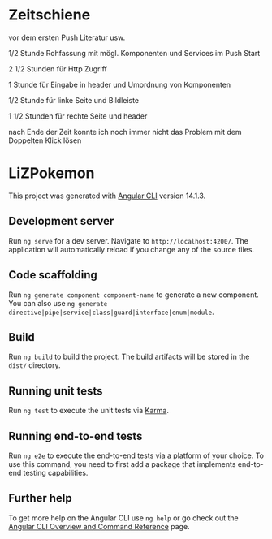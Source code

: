# Zeitschiene

vor dem ersten Push Literatur usw. 

1/2 Stunde Rohfassung mit mögl. Komponenten und Services im Push Start

2 1/2 Stunden für Http Zugriff

1 Stunde für Eingabe in header und Umordnung von Komponenten

1/2 Stunde für linke Seite und Bildleiste

1 1/2 Stunden für rechte Seite und header

nach Ende der Zeit konnte ich noch immer nicht das Problem mit dem Doppelten Klick lösen 


# LiZPokemon

This project was generated with [Angular CLI](https://github.com/angular/angular-cli) version 14.1.3.

## Development server

Run `ng serve` for a dev server. Navigate to `http://localhost:4200/`. The application will automatically reload if you change any of the source files.

## Code scaffolding

Run `ng generate component component-name` to generate a new component. You can also use `ng generate directive|pipe|service|class|guard|interface|enum|module`.

## Build

Run `ng build` to build the project. The build artifacts will be stored in the `dist/` directory.

## Running unit tests

Run `ng test` to execute the unit tests via [Karma](https://karma-runner.github.io).

## Running end-to-end tests

Run `ng e2e` to execute the end-to-end tests via a platform of your choice. To use this command, you need to first add a package that implements end-to-end testing capabilities.

## Further help

To get more help on the Angular CLI use `ng help` or go check out the [Angular CLI Overview and Command Reference](https://angular.io/cli) page.
